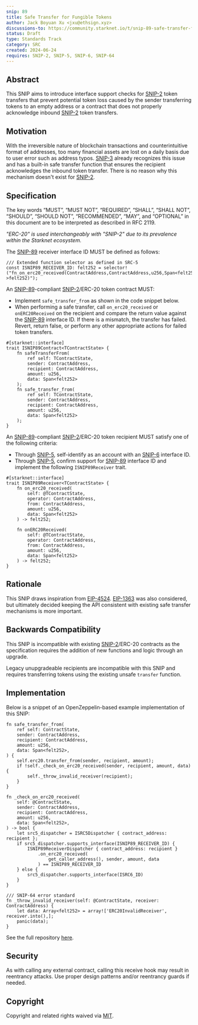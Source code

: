 ```yaml
---
snip: 89
title: Safe Transfer for Fungible Tokens
author: Jack Boyuan Xu <jxu@ethsign.xyz>
discussions-to: https://community.starknet.io/t/snip-89-safe-transfer-for-fungible-tokens
status: Draft
type: Standards Track
category: SRC
created: 2024-06-24
requires: SNIP-2, SNIP-5, SNIP-6, SNIP-64
---
```


## Abstract

This SNIP aims to introduce interface support checks for [SNIP-2](snip-2.md) token transfers that prevent potential token loss caused by the sender transferring tokens to an empty address or a contract that does not properly acknowledge inbound [SNIP-2](snip-2.md) token transfers.

## Motivation

With the irreversible nature of blockchain transactions and counterintuitive format of addresses, too many financial assets are lost on a daily basis due to user error such as address typos. [SNIP-3](snip-3.md) already recognizes this issue and has a built-in safe transfer function that ensures the recipient acknowledges the inbound token transfer. There is no reason why this mechanism doesn't exist for [SNIP-2](snip-2.md).

## Specification

The key words “MUST”, “MUST NOT”, “REQUIRED”, “SHALL”, “SHALL NOT”, “SHOULD”, “SHOULD NOT”, “RECOMMENDED”, “MAY”, and “OPTIONAL” in this document are to be interpreted as described in RFC 2119.

_"ERC-20" is used interchangeably with "SNIP-2" due to its prevalence within the Starknet ecosystem._

The [SNIP-89](SNIP-89.md) receiver interface ID MUST be defined as follows:

```cairo
/// Extended function selector as defined in SRC-5
const ISNIP89_RECEIVER_ID: felt252 = selector!("fn_on_erc20_received(ContractAddress,ContractAddress,u256,Span<felt252>)->felt252)");
```

An [SNIP-89](SNIP-89.md)-compliant [SNIP-2](snip-2.md)/ERC-20 token contract MUST:

- Implement `safe_transfer_from` as shown in the code snippet below.
- When performing a safe transfer, call `on_erc20_received` or `onERC20Received` on the recipient and compare the return value against the [SNIP-89](SNIP-89.md) interface ID. If there is a mismatch, the transfer has failed. Revert, return false, or perform any other appropriate actions for failed token transfers.

```cairo
#[starknet::interface]
trait ISNIP89Contract<TContractState> {
    fn safeTransferFrom(
        ref self: TContractState,
        sender: ContractAddress,
        recipient: ContractAddress,
        amount: u256,
        data: Span<felt252>
    );
    fn safe_transfer_from(
        ref self: TContractState,
        sender: ContractAddress,
        recipient: ContractAddress,
        amount: u256,
        data: Span<felt252>
    );
}
```

An [SNIP-89](SNIP-89.md)-compliant [SNIP-2](snip-2.md)/ERC-20 token recipient MUST satisfy one of the following criteria:

- Through [SNIP-5](snip-5.md), self-identify as an account with an [SNIP-6](snip-6.md) interface ID.
- Through [SNIP-5](snip-5.md), confirm support for [SNIP-89](SNIP-89.md) interface ID and implement the following `ISNIP89Receiver` trait.

```cairo
#[starknet::interface]
trait ISNIP89Receiver<TContractState> {
    fn on_erc20_received(
        self: @TContractState,
        operator: ContractAddress,
        from: ContractAddress,
        amount: u256,
        data: Span<felt252>
    ) -> felt252;

    fn onERC20Received(
        self: @TContractState,
        operator: ContractAddress,
        from: ContractAddress,
        amount: u256,
        data: Span<felt252>
    ) -> felt252;
}
```

## Rationale

This SNIP draws inspiration from [EIP-4524](https://eips.ethereum.org/EIPS/eip-4524). [EIP-1363](https://eips.ethereum.org/EIPS/eip-1363) was also considered, but ultimately decided keeping the API consistent with existing safe transfer mechanisms is more important.

## Backwards Compatibility

This SNIP is incompatible with existing [SNIP-2](snip-2.md)/ERC-20 contracts as the specification requires the addition of new functions and logic through an upgrade.

Legacy unupgradeable recipients are incompatible with this SNIP and requires transferring tokens using the existing unsafe `transfer` function.

## Implementation

Below is a snippet of an OpenZeppelin-based example implementation of this SNIP:

```cairo
fn safe_transfer_from(
    ref self: ContractState,
    sender: ContractAddress,
    recipient: ContractAddress,
    amount: u256,
    data: Span<felt252>,
) {
    self.erc20.transfer_from(sender, recipient, amount);
    if !self._check_on_erc20_received(sender, recipient, amount, data) {
        self._throw_invalid_receiver(recipient);
    }
}

fn _check_on_erc20_received(
    self: @ContractState,
    sender: ContractAddress,
    recipient: ContractAddress,
    amount: u256,
    data: Span<felt252>,
) -> bool {
    let src5_dispatcher = ISRC5Dispatcher { contract_address: recipient };
    if src5_dispatcher.supports_interface(ISNIP89_RECEIVER_ID) {
        ISNIP89ReceiverDispatcher { contract_address: recipient }
            .on_erc20_received(
                get_caller_address(), sender, amount, data
            ) == ISNIP89_RECEIVER_ID
    } else {
        src5_dispatcher.supports_interface(ISRC6_ID)
    }
}

/// SNIP-64 error standard
fn _throw_invalid_receiver(self: @ContractState, receiver: ContractAddress) {
    let data: Array<felt252> = array!['ERC20InvalidReceiver', receiver.into(),];
    panic(data);
}
```

See the full repository [here](https://github.com/boyuanx/starknet-erc20-safetransfer).

## Security

As with calling any external contract, calling this receive hook may result in reentrancy attacks. Use proper design patterns and/or reentrancy guards if needed.

## Copyright

Copyright and related rights waived via [MIT](../LICENSE).
